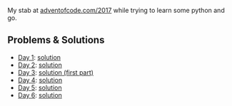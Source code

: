 My stab at [adventofcode.com/2017](https://adventofcode.com/2017) while trying to learn some python and go.

## Problems & Solutions

* [Day 1](https://adventofcode.com/2017/day/1): [solution](./1.go) 
* [Day 2](https://adventofcode.com/2017/day/2): [solution](./2.go)
* [Day 3](https://adventofcode.com/2017/day/3): [solution (first part)](./3.1.go)
* [Day 4](https://adventofcode.com/2017/day/4): [solution](./4.py)
* [Day 5](https://adventofcode.com/2017/day/5): [solution](./5.py)
* [Day 6](https://adventofcode.com/2017/day/6): [solution](./6.py)